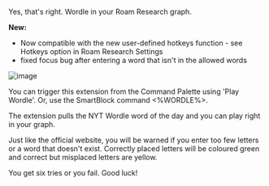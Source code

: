 Yes, that's right. Wordle in your Roam Research graph.

**New:**
- Now compatible with the new user-defined hotkeys function - see Hotkeys option in Roam Research Settings
- fixed focus bug after entering a word that isn't in the allowed words

![image](https://user-images.githubusercontent.com/6857790/209258029-b952c32f-7835-4485-897a-03da32ac17de.png)

You can trigger this extension from the Command Palette using 'Play Wordle'. Or, use the SmartBlock command <%WORDLE%>.

The extension pulls the NYT Wordle word of the day and you can play right in your graph. 

Just like the official website, you will be warned if you enter too few letters or a word that doesn't exist. Correctly placed letters will be coloured green and correct but misplaced letters are yellow.

You get six tries or you fail. Good luck!
